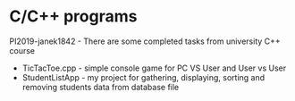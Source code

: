 # C/C++ programs

PI2019-janek1842 - There are some completed tasks from university C++ course 

* TicTacToe.cpp - simple console game for PC VS User and User vs User
* StudentListApp - my project for gathering, displaying, sorting and removing students data from database file
